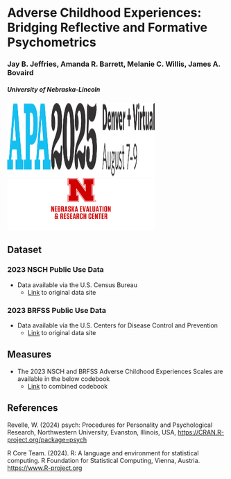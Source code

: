 # Adverse Childhood Experiences: Bridging Reflective and Formative Psychometrics	​

### Jay B. Jeffries, Amanda R. Barrett, Melanie C. Willis, James A. Bovaird
<h5>University of Nebraska-Lincoln </h5> 
<p float = "left"><img src = "https://github.com/jjeffries13/ACEs_2025/blob/main/Images/APA2025_Logo.png" width="340" height="170"> <img src = "https://github.com/jjeffries13/ACEs_2025/blob/main/Images/Nv_NEAR_fullname_RGB.png" width="340" height="120"> </p>


## Dataset
### 2023 NSCH Public Use Data 
* Data available via the U.S. Census Bureau
  * [Link](https://www.census.gov/programs-surveys/nsch/data/datasets/nsch2023.html) to original data site
### 2023 BRFSS Public Use Data 
* Data available via the U.S. Centers for Disease Control and Prevention
  * [Link](https://www.cdc.gov/brfss/) to original data site
 
## Measures
* The 2023 NSCH and BRFSS Adverse Childhood Experiences Scales are available in the below codebook
  * [Link](https://github.com/jjeffries13/APA_2025/blob/main/codebook_IMPS.pdf) to combined codebook

## References
Revelle, W. (2024) psych: Procedures for Personality and Psychological Research, Northwestern University, Evanston, Illinois, USA, https://CRAN.R-project.org/package=psych 

R Core Team. (2024). R: A language and environment for statistical computing. R Foundation for Statistical Computing, Vienna, Austria. https://www.R-project.org

